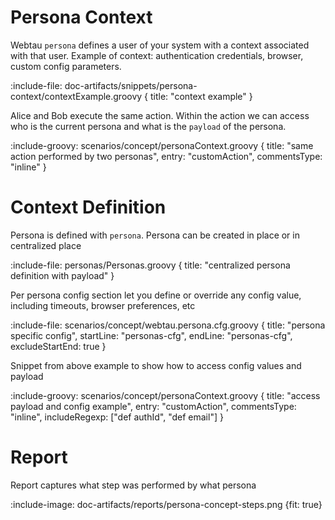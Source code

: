 # Persona Context

Webtau `persona` defines a user of your system with a context associated with that user.
Example of context: authentication credentials, browser, custom config parameters.

:include-file: doc-artifacts/snippets/persona-context/contextExample.groovy {
    title: "context example"
}

Alice and Bob execute the same action. Within the action we can access who 
is the current persona and what is the `payload` of the persona. 

:include-groovy: scenarios/concept/personaContext.groovy {
  title: "same action performed by two personas",
  entry: "customAction",
  commentsType: "inline"
}

# Context Definition

Persona is defined with `persona`. 
Persona can be created in place or in centralized place

:include-file: personas/Personas.groovy {
  title: "centralized persona definition with payload"
}

Per persona config section let you define or override any config value, including
timeouts, browser preferences, etc

:include-file: scenarios/concept/webtau.persona.cfg.groovy {
  title: "persona specific config",
  startLine: "personas-cfg",
  endLine: "personas-cfg",
  excludeStartEnd: true
}

Snippet from above example to show how to access config values and payload

:include-groovy: scenarios/concept/personaContext.groovy {
  title: "access payload and config example",
  entry: "customAction",
  commentsType: "inline",
  includeRegexp: ["def authId", "def email"]
}

# Report

Report captures what step was performed by what persona

:include-image: doc-artifacts/reports/persona-concept-steps.png {fit: true}

